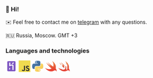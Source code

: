 ### 👋 Hi!

✉️ Feel free to contact me on [telegram](https://t.me/alx_io) with any questions.

🇷🇺 Russia, Moscow. GMT +3

### Languages and technologies
<img height="32" src="https://github.com/alxxndrv/alxxndrv/raw/main/icons/heroku.png"> <img height="32" src="https://github.com/alxxndrv/alxxndrv/raw/main/icons/js.png"> <img height="32" src="https://github.com/alxxndrv/alxxndrv/raw/main/icons/python.png"> <img height="32" src="https://github.com/alxxndrv/alxxndrv/raw/main/icons/swift.png"> <img height="32" src="https://github.com/alxxndrv/alxxndrv/raw/main/icons/swiftui.png">
